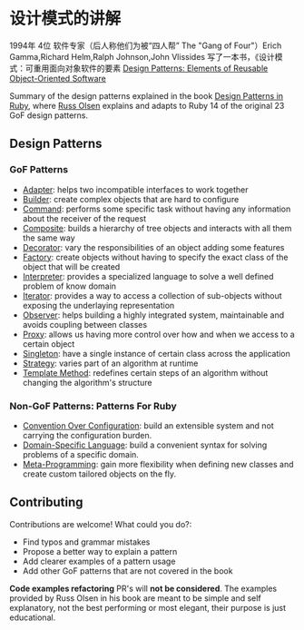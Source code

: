 # 设计模式的讲解
1994年 4位 软件专家（后人称他们为被“四人帮” The "Gang of Four"）Erich Gamma,Richard Helm,Ralph Johnson,John Vlissides 写了一本书，《设计模式：可重用面向对象软件的要素
[Design Patterns: Elements of Reusable Object-Oriented Software](http://en.wikipedia.org/wiki/Design_Patterns)

Summary of the design patterns explained in the book [Design Patterns in Ruby](http://designpatternsinruby.com/), where [Russ Olsen](http://russolsen.com/) explains and adapts to Ruby 14 of the original 23 GoF design patterns.

## Design Patterns

### GoF Patterns

* [Adapter](adapter.md): helps two incompatible interfaces to work together
* [Builder](builder.md): create complex objects that are hard to configure
* [Command](command.md): performs some specific task without having any information about the receiver of the request
* [Composite](composite.md): builds a hierarchy of tree objects and interacts with all them the same way
* [Decorator](decorator.md): vary the responsibilities of an object adding some features
* [Factory](factory.md): create objects without having to specify the exact class of the object that will be created
* [Interpreter](interpreter.md): provides a specialized language to solve a well defined problem of know domain
* [Iterator](iterator.md): provides a way to access a collection of sub-objects without exposing the underlaying representation
* [Observer](observer.md): helps building a highly integrated system, maintainable and avoids coupling between classes
* [Proxy](proxy.md): allows us having more control over how and when we access to a certain object
* [Singleton](singleton.md): have a single instance of certain class across the application
* [Strategy](strategy.md): varies part of an algorithm at runtime
* [Template Method](template_method.md): redefines certain steps of an algorithm without changing the algorithm's structure

### Non-GoF Patterns: Patterns For Ruby

* [Convention Over Configuration](convention_over_configuration.md): build an extensible system and not carrying the configuration burden.
* [Domain-Specific Language](dsl.md): build a convenient syntax for solving problems of a specific domain.
* [Meta-Programming](meta_programming.md): gain more flexibility when defining new classes and create custom tailored objects on the fly.


## Contributing

Contributions are welcome! What could you do?:
* Find typos and grammar mistakes
* Propose a better way to explain a pattern
* Add clearer examples of a pattern usage
* Add other GoF patterns that are not covered in the book

**Code examples refactoring** PR's will **not be considered**. The examples provided by Russ Olsen in his book are meant to be simple and self explanatory, not the best performing or most elegant, their purpose is just educational.
